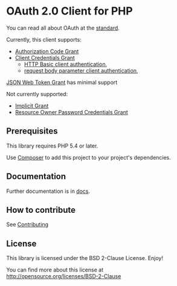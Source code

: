 # OAuth 2.0 Client for PHP

You can read all about OAuth at the
[standard](http://tools.ietf.org/html/rfc6749).

Currently, this client supports:

* [Authorization Code Grant](http://tools.ietf.org/html/rfc6749#section-4.1)
* [Client Credentials Grant](http://tools.ietf.org/html/rfc6749#section-4.4)
    * [HTTP Basic client authentication](http://tools.ietf.org/html/rfc6749#section-2.3.1),
    * [request body parameter client authentication](http://tools.ietf.org/html/rfc6749#section-2.3.1),

[JSON Web Token Grant](http://tools.ietf.org/html/draft-ietf-oauth-json-web-token-15)
has minimal support

Not currently supported:

* [Implicit Grant](http://tools.ietf.org/html/rfc6749#section-4.2)
* [Resource Owner Password Credentials Grant](http://tools.ietf.org/html/rfc6749#section-4.3)

## Prerequisites

This library requires PHP 5.4 or later.

Use [Composer](https://getcomposer.org/) to add this project to your project's
dependencies.

## Documentation

Further documentation is in [docs](docs/).

## How to contribute

See [Contributing](CONTRIBUTING.md)

## License

This library is licensed under the BSD 2-Clause License. Enjoy!

You can find more about this
license at http://opensource.org/licenses/BSD-2-Clause
